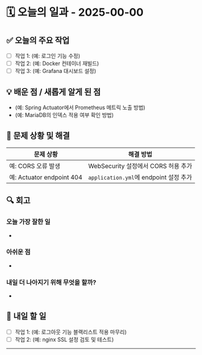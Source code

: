 # 🗓️ 오늘의 일과 - 2025-00-00

## ✅ 오늘의 주요 작업
- [ ] 작업 1: (예: 로그인 기능 수정)
- [ ] 작업 2: (예: Docker 컨테이너 재빌드)
- [ ] 작업 3: (예: Grafana 대시보드 설정)

## 💡 배운 점 / 새롭게 알게 된 점
- (예: Spring Actuator에서 Prometheus 메트릭 노출 방법)
- (예: MariaDB의 인덱스 적용 여부 확인 방법)

## 🧩 문제 상황 및 해결
| 문제 상황 | 해결 방법 |
|-----------|------------|
| 예: CORS 오류 발생 | WebSecurity 설정에서 CORS 허용 추가 |
| 예: Actuator endpoint 404 | `application.yml`에 endpoint 설정 추가 |

## 🔍 회고

### 오늘 가장 잘한 일

- 
### 아쉬운 점

-
### 내일 더 나아지기 위해 무엇을 할까?

- 
## 📌 내일 할 일
- [ ] 작업 1: (예: 로그아웃 기능 블랙리스트 적용 마무리)
- [ ] 작업 2: (예: nginx SSL 설정 검토 및 테스트)

---


